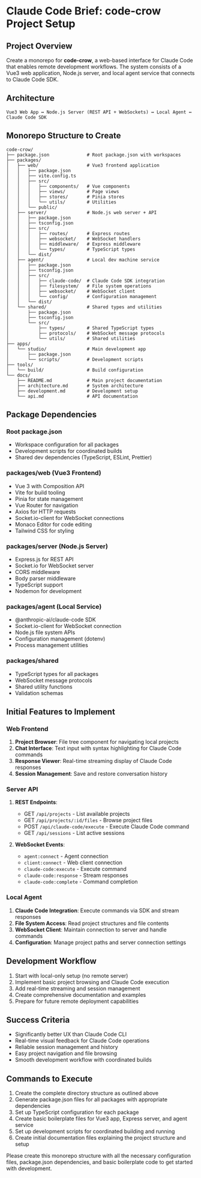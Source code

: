 # Claude Code Brief: code-crow Project Setup

## Project Overview
Create a monorepo for **code-crow**, a web-based interface for Claude Code that enables remote development workflows. The system consists of a Vue3 web application, Node.js server, and local agent service that connects to Claude Code SDK.

## Architecture
```
Vue3 Web App ↔ Node.js Server (REST API + WebSockets) ↔ Local Agent ↔ Claude Code SDK
```

## Monorepo Structure to Create
```
code-crow/
├── package.json              # Root package.json with workspaces
├── packages/
│   ├── web/                  # Vue3 frontend application
│   │   ├── package.json
│   │   ├── vite.config.ts
│   │   ├── src/
│   │   │   ├── components/   # Vue components
│   │   │   ├── views/        # Page views
│   │   │   ├── stores/       # Pinia stores
│   │   │   └── utils/        # Utilities
│   │   └── public/
│   ├── server/               # Node.js web server + API
│   │   ├── package.json
│   │   ├── tsconfig.json
│   │   ├── src/
│   │   │   ├── routes/       # Express routes
│   │   │   ├── websocket/    # WebSocket handlers
│   │   │   ├── middleware/   # Express middleware
│   │   │   └── types/        # TypeScript types
│   │   └── dist/
│   ├── agent/                # Local dev machine service
│   │   ├── package.json
│   │   ├── tsconfig.json
│   │   ├── src/
│   │   │   ├── claude-code/  # Claude Code SDK integration
│   │   │   ├── filesystem/   # File system operations
│   │   │   ├── websocket/    # WebSocket client
│   │   │   └── config/       # Configuration management
│   │   └── dist/
│   └── shared/               # Shared types and utilities
│       ├── package.json
│       ├── tsconfig.json
│       └── src/
│           ├── types/        # Shared TypeScript types
│           ├── protocols/    # WebSocket message protocols
│           └── utils/        # Shared utilities
├── apps/
│   └── studio/               # Main development app
│       ├── package.json
│       └── scripts/          # Development scripts
├── tools/
│   └── build/                # Build configuration
└── docs/
    ├── README.md             # Main project documentation
    ├── architecture.md       # System architecture
    ├── development.md        # Development setup
    └── api.md                # API documentation
```

## Package Dependencies

### Root package.json
- Workspace configuration for all packages
- Development scripts for coordinated builds
- Shared dev dependencies (TypeScript, ESLint, Prettier)

### packages/web (Vue3 Frontend)
- Vue 3 with Composition API
- Vite for build tooling
- Pinia for state management
- Vue Router for navigation
- Axios for HTTP requests
- Socket.io-client for WebSocket connections
- Monaco Editor for code editing
- Tailwind CSS for styling

### packages/server (Node.js Server)
- Express.js for REST API
- Socket.io for WebSocket server
- CORS middleware
- Body parser middleware
- TypeScript support
- Nodemon for development

### packages/agent (Local Service)
- @anthropic-ai/claude-code SDK
- Socket.io-client for WebSocket connection
- Node.js file system APIs
- Configuration management (dotenv)
- Process management utilities

### packages/shared
- TypeScript types for all packages
- WebSocket message protocols
- Shared utility functions
- Validation schemas

## Initial Features to Implement

### Web Frontend
1. **Project Browser**: File tree component for navigating local projects
2. **Chat Interface**: Text input with syntax highlighting for Claude Code commands
3. **Response Viewer**: Real-time streaming display of Claude Code responses
4. **Session Management**: Save and restore conversation history

### Server API
1. **REST Endpoints**:
   - GET `/api/projects` - List available projects
   - GET `/api/projects/:id/files` - Browse project files
   - POST `/api/claude-code/execute` - Execute Claude Code command
   - GET `/api/sessions` - List active sessions

2. **WebSocket Events**:
   - `agent:connect` - Agent connection
   - `client:connect` - Web client connection
   - `claude-code:execute` - Execute command
   - `claude-code:response` - Stream responses
   - `claude-code:complete` - Command completion

### Local Agent
1. **Claude Code Integration**: Execute commands via SDK and stream responses
2. **File System Access**: Read project structures and file contents
3. **WebSocket Client**: Maintain connection to server and handle commands
4. **Configuration**: Manage project paths and server connection settings

## Development Workflow
1. Start with local-only setup (no remote server)
2. Implement basic project browsing and Claude Code execution
3. Add real-time streaming and session management
4. Create comprehensive documentation and examples
5. Prepare for future remote deployment capabilities

## Success Criteria
- Significantly better UX than Claude Code CLI
- Real-time visual feedback for Claude Code operations
- Reliable session management and history
- Easy project navigation and file browsing
- Smooth development workflow with coordinated builds

## Commands to Execute
1. Create the complete directory structure as outlined above
2. Generate package.json files for all packages with appropriate dependencies
3. Set up TypeScript configuration for each package
4. Create basic boilerplate files for Vue3 app, Express server, and agent service
5. Set up development scripts for coordinated building and running
6. Create initial documentation files explaining the project structure and setup

Please create this monorepo structure with all the necessary configuration files, package.json dependencies, and basic boilerplate code to get started with development.
